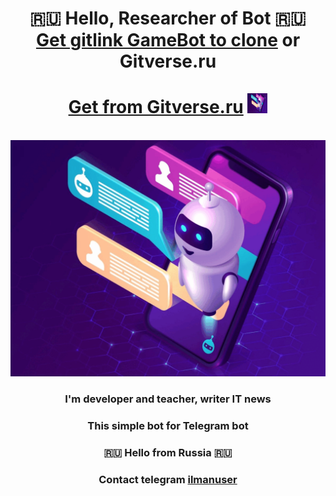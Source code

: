 <h1 align="center">🇷🇺 Hello, Researcher of Bot 🇷🇺<br><a href="https://github.com/yibibyte/GameBot.git" target="_blank">Get gitlink GameBot to clone</a> or Gitverse.ru <br><a href="https://gitverse.ru/sc/iluser/GameBot.git" target="_blank"><br>Get from Gitverse.ru</a> 
<img src="https://github.com/yibibyte/GameBot/blob/master/bot.jpg" width="32" height="32" "/></h1>
<br><img src="https://github.com/yibibyte/GameBot/blob/master/icon_bot.gif" alt="Telegram Бот">
<h3 align="center">I'm developer and teacher, writer IT news </h3>
<h3 align="center">This simple bot for Telegram bot</h3>
<h3 align="center">🇷🇺 Hello from Russia 🇷🇺</h3>
<h3 align="center"> Contact telegram <a href="https://t.me/ilmanuser" target="_blank">ilmanuser</a> </h3>
